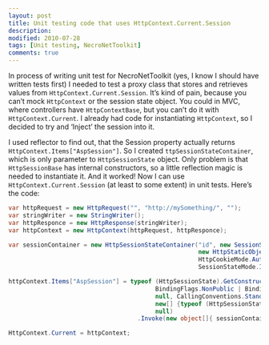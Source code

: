 ```yaml
---
layout: post
title: Unit testing code that uses HttpContext.Current.Session
description:
modified: 2010-07-28
tags: [Unit testing, NecroNetToolkit]
comments: true
---
```

In process of writing unit test for NecroNetToolkit (yes, I know I
should have written tests first) I needed to test a proxy class that
stores and retrieves values from `HttpContext.Current.Session`. It’s kind
of pain, because you can’t mock `HttpContext` or the session state object.
You could in MVC, where controllers have `HttpContextBase`, but you can’t
do it with `HttpContext.Current`. I already had code for instantiating
`HttpContext`, so I decided to try and ‘Inject’ the session into it.

I used reflector to find out, that the Session property actually returns
`HttpContext.Items["AspSession"]`. So I created
`ttpSessionStateContainer`, which is only parameter to `HttpSessionState`
object. Only problem is that `HttpSessionBase` has internal constructors,
so a little reflection magic is needed to instantiate it. And it worked!
Now I can use `HttpContext.Current.Session` (at least to some extent) in
unit tests. Here’s the code:

```csharp
var httpRequest = new HttpRequest("", "http://mySomething/", "");
var stringWriter = new StringWriter();
var httpResponce = new HttpResponse(stringWriter);
var httpContext = new HttpContext(httpRequest, httpResponce);

var sessionContainer = new HttpSessionStateContainer("id", new SessionStateItemCollection(),
                                                     new HttpStaticObjectsCollection(), 10, true,
                                                     HttpCookieMode.AutoDetect,
                                                     SessionStateMode.InProc, false);

httpContext.Items["AspSession"] = typeof (HttpSessionState).GetConstructor(
                                         BindingFlags.NonPublic | BindingFlags.Instance,
                                         null, CallingConventions.Standard,
                                         new[] {typeof (HttpSessionStateContainer)},
                                         null)
                                    .Invoke(new object[]{ sessionContainer});

HttpContext.Current = httpContext;
```

